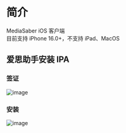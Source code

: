 # 简介
MediaSaber iOS 客户端  
目前支持 iPhone 16.0+，不支持 iPad、MacOS

## 爱思助手安装 IPA

### 签证
![image](https://github.com/fanxuankai/media-saber-release/blob/main/resources/images/i4_install.png)

### 安装
![image](https://github.com/fanxuankai/media-saber-release/blob/main/resources/images/i4_install.png)
